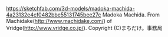 https://sketchfab.com/3d-models/madoka-machida-4a23132e4cf0482bbe55131745bee27c
Madoka Machida. From Machidake(http://www.machidake.com/) of Vridge(http://www.vridge.co.jp/). Copyright (C)まちだけ。事務局